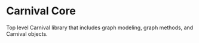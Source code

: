 # Carnival Core

Top level Carnival library that includes graph modeling, graph methods, and Carnival objects.
